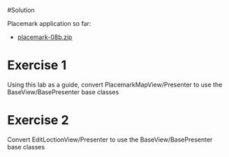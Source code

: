 #Solution

Placemark application so far:

- [placemark-08b.zip](archives/placemark-08b.zip)

# Exercise 1

Using this lab as a guide, convert PlacemarkMapView/Presenter to use the BaseView/BasePresenter base classes

# Exercise 2

Convert EditLoctionView/Presenter to use the BaseView/BasePresenter base classes
